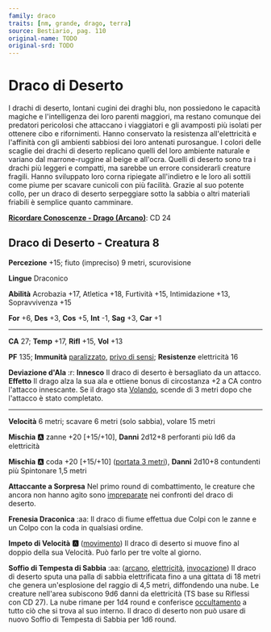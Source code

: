 ```yaml
---
family: draco
traits: [nm, grande, drago, terra]
source: Bestiario, pag. 110
original-name: TODO
original-srd: TODO
---
```


# Draco di Deserto

I drachi di deserto, lontani cugini dei draghi blu, non possiedono le capacità magiche e l'intelligenza dei loro parenti maggiori, ma restano comunque dei predatori pericolosi che attaccano i viaggiatori e gli avamposti più isolati per ottenere cibo e rifornimenti. Hanno conservato la resistenza all'elettricità e l'affinità con gli ambienti sabbiosi dei loro antenati purosangue. I colori delle scaglie dei drachi di deserto replicano quelli del loro ambiente naturale e variano dal marrone-ruggine al beige e all'ocra. Quelli di deserto sono tra i drachi più leggeri e compatti, ma sarebbe un errore considerarli creature fragili. Hanno sviluppato loro corna ripiegate all'indietro e le loro ali sottili come piume per scavare cunicoli con più facilità. Grazie al suo potente collo, per un draco di deserto serpeggiare sotto la sabbia o altri materiali friabili è semplice quanto camminare.

**[Ricordare Conoscenze - Drago (Arcano)](/azioni/ricordare-conoscenze)**: CD 24

## Draco di Deserto - Creatura 8

**Percezione** +15; fiuto (impreciso) 9 metri, scurovisione

**Lingue** Draconico

**Abilità** Acrobazia +17, Atletica +18, Furtività +15, Intimidazione +13, Sopravvivenza +15

**For** +6, **Des** +3, **Cos** +5, **Int** -1, **Sag** +3, **Car** +1

***

**CA** 27; **Temp** +17, **Rifl** +15, **Vol** +13

**PF** 135; **Immunità** [paralizzato](/condizioni/paralizzato), [privo di sensi](/condizioni/privo-di-sensi); **Resistenze** elettricità 16

**Deviazione d'Ala** :r: **Innesco** Il draco di deserto è bersagliato da un attacco. **Effetto** Il drago alza la sua ala e ottiene bonus di circostanza +2 a CA contro l'attacco innescante. Se il drago sta [Volando](/azioni/volare), scende di 3 metri dopo che l'attacco è stato completato.

***

**Velocità** 6 metri; scavare 6 metri (solo sabbia), volare 15 metri

**Mischia** :a: zanne +20 \[+15/+10], **Danni** 2d12+8 perforanti più Id6 da elettricità

**Mischia** :a: coda +20 \[+15/+10] ([portata 3 metri](/tratti/portata)), **Danni** 2d10+8 contundenti più Spintonare 1,5 metri

**Attaccante a Sorpresa** Nel primo round di combattimento, le creature che ancora non hanno agito sono [impreparate](/condizioni/impreparato) nei confronti del draco di deserto.

**Frenesia Draconica** :aa: Il draco di fiume effettua due Colpi con le zanne e un Colpo con la coda in qualsiasi ordine.

**Impeto di Velocità** **:a:** ([movimento](/tratti/movimento)) Il draco di deserto si muove fino al doppio della sua Velocità. Può farlo per tre volte al giorno.

**Soffio di Tempesta di Sabbia** :aa: ([arcano](/tratti/arcano), [elettricità](/tratti/elettricita), [invocazione](/tratti/invocazione)) Il draco di deserto sputa una palla di sabbia elettrificata fino a una gittata di 18 metri che genera un'esplosione del raggio di 4,5 metri, diffondendo una nube. Le creature nell'area subiscono 9d6 danni da elettricità (TS base su Riflessi con CD 27). La nube rimane per 1d4 round e conferisce [occultamento](/condizioni/occultato) a tutto ciò che si trova al suo interno. Il draco di deserto non può usare di nuovo Soffio di Tempesta di Sabbia per 1d6 round.
